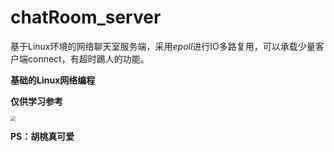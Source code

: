 # chatRoom_server
 基于Linux环境的网络聊天室服务端，采用*epoll*进行IO多路复用，可以承载少量客户端connect，有超时踢人的功能。

**基础的Linux网络编程**

**仅供学习参考**

<img src="C:\Users\wuyou\Desktop\TestProjectCode\网络聊天室\chatRoom_server\IMG\胡桃.png" style="zoom:50%;" />

**PS：胡桃真可爱**

